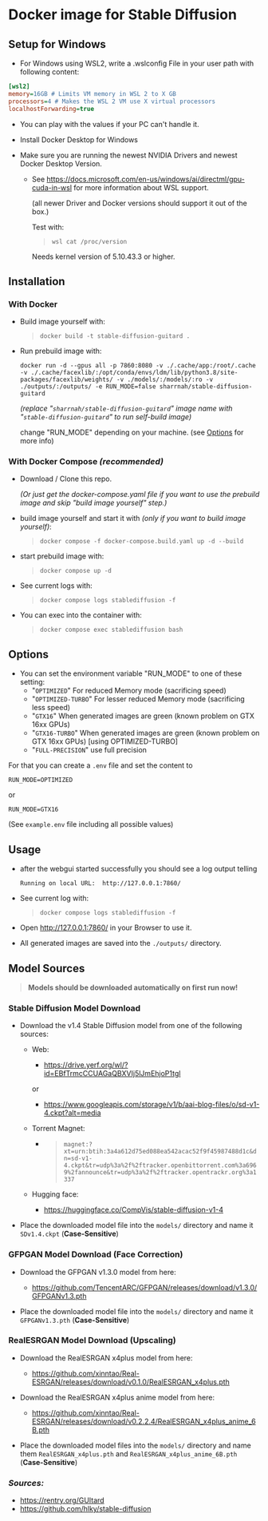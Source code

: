 # Docker image for Stable Diffusion

## Setup for Windows

- For Windows using WSL2, write a .wslconfig File in your user path with following content:

```ini
[wsl2]
memory=16GB # Limits VM memory in WSL 2 to X GB
processors=4 # Makes the WSL 2 VM use X virtual processors
localhostForwarding=true
```
- You can play with the values if your PC can't handle it.

- Install Docker Desktop for Windows

- Make sure you are running the newest NVIDIA Drivers and newest Docker Desktop Version.
  - See https://docs.microsoft.com/en-us/windows/ai/directml/gpu-cuda-in-wsl for more information about WSL support.
    
    (all newer Driver and Docker versions should support it out of the box.)

    Test with:
    > `wsl cat /proc/version`
    
    Needs kernel version of 5.10.43.3 or higher.

## Installation

### With Docker
- Build image yourself with:
  > `docker build -t stable-diffusion-guitard .`

- Run prebuild image with:
  ```console
  docker run -d --gpus all -p 7860:8080 -v ./.cache/app:/root/.cache -v ./.cache/facexlib/:/opt/conda/envs/ldm/lib/python3.8/site-packages/facexlib/weights/ -v ./models/:/models/:ro -v ./outputs/:/outputs/ -e RUN_MODE=false sharrnah/stable-diffusion-guitard
  ```
  _(replace "`sharrnah/stable-diffusion-guitard`" image name with "`stable-diffusion-guitard`" to run self-build image)_

  change "RUN_MODE" depending on your machine. (see [Options](#options) for more info)

### With Docker Compose _(recommended)_
- Download / Clone this repo.
  
  _(Or just get the docker-compose.yaml file if you want to use the prebuild image and skip "build image yourself" step.)_

- build image yourself and start it with _(only if you want to build image yourself)_:
  > `docker compose -f docker-compose.build.yaml up -d --build`

- start prebuild image with:
  > `docker compose up -d`

- See current logs with:
  > `docker compose logs stablediffusion -f`

- You can exec into the container with:
  > `docker compose exec stablediffusion bash`

## Options
- You can set the environment variable "RUN_MODE" to one of these setting:
  - "`OPTIMIZED`" For reduced Memory mode (sacrificing speed)
  - "`OPTIMIZED-TURBO`" For lesser reduced Memory mode (sacrificing less speed)
  - "`GTX16`" When generated images are green (known problem on GTX 16xx GPUs)
  - "`GTX16-TURBO`" When generated images are green (known problem on GTX 16xx GPUs) [using OPTIMIZED-TURBO]
  - "`FULL-PRECISION`" use full precision

For that you can create a `.env` file and set the content to
```env
RUN_MODE=OPTIMIZED
```
or
```
RUN_MODE=GTX16
```
(See `example.env` file including all possible values)

## Usage
- after the webgui started successfully you should see a log output telling
  ```
  Running on local URL:  http://127.0.0.1:7860/
  ```
  
- See current log with:
  > `docker compose logs stablediffusion -f`
  
- Open http://127.0.0.1:7860/ in your Browser to use it.

- All generated images are saved into the `./outputs/` directory.


## Model Sources

> **Models should be downloaded automatically on first run now!**

### Stable Diffusion Model Download

- Download the v1.4 Stable Diffusion model from one of the following sources:
  - Web:
    
    - https://drive.yerf.org/wl/?id=EBfTrmcCCUAGaQBXVIj5lJmEhjoP1tgl
    
    or

    - https://www.googleapis.com/storage/v1/b/aai-blog-files/o/sd-v1-4.ckpt?alt=media
  - Torrent Magnet:
    
    - > `magnet:?xt=urn:btih:3a4a612d75ed088ea542acac52f9f45987488d1c&dn=sd-v1-4.ckpt&tr=udp%3a%2f%2ftracker.openbittorrent.com%3a6969%2fannounce&tr=udp%3a%2f%2ftracker.opentrackr.org%3a1337`
  - Hugging face:
    
    - https://huggingface.co/CompVis/stable-diffusion-v1-4

- Place the downloaded model file into the `models/` directory and name it `SDv1.4.ckpt` (**Case-Sensitive**)

### GFPGAN Model Download (Face Correction)
- Download the GFPGAN v1.3.0 model from here:
  - https://github.com/TencentARC/GFPGAN/releases/download/v1.3.0/GFPGANv1.3.pth

- Place the downloaded model file into the `models/` directory and name it `GFPGANv1.3.pth` (**Case-Sensitive**)

### RealESRGAN Model Download (Upscaling)
- Download the RealESRGAN x4plus model from here:
  - https://github.com/xinntao/Real-ESRGAN/releases/download/v0.1.0/RealESRGAN_x4plus.pth
- Download the RealESRGAN x4plus anime model from here:
  - https://github.com/xinntao/Real-ESRGAN/releases/download/v0.2.2.4/RealESRGAN_x4plus_anime_6B.pth

- Place the downloaded model files into the `models/` directory and name them `RealESRGAN_x4plus.pth` and `RealESRGAN_x4plus_anime_6B.pth` (**Case-Sensitive**)


### _Sources:_
- https://rentry.org/GUItard
- https://github.com/hlky/stable-diffusion
